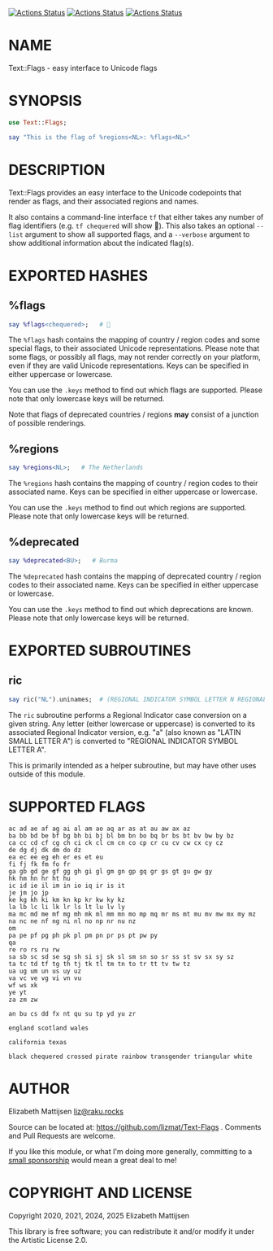[![Actions Status](https://github.com/lizmat/Text-Flags/actions/workflows/linux.yml/badge.svg)](https://github.com/lizmat/Text-Flags/actions) [![Actions Status](https://github.com/lizmat/Text-Flags/actions/workflows/macos.yml/badge.svg)](https://github.com/lizmat/Text-Flags/actions) [![Actions Status](https://github.com/lizmat/Text-Flags/actions/workflows/windows.yml/badge.svg)](https://github.com/lizmat/Text-Flags/actions)

NAME
====

Text::Flags - easy interface to Unicode flags

SYNOPSIS
========

```raku
use Text::Flags;

say "This is the flag of %regions<NL>: %flags<NL>"
```

DESCRIPTION
===========

Text::Flags provides an easy interface to the Unicode codepoints that render as flags, and their associated regions and names.

It also contains a command-line interface `tf` that either takes any number of flag identifiers (e.g. `tf chequered` will show 🏁). This also takes an optional `--list` argument to show all supported flags, and a `--verbose` argument to show additional information about the indicated flag(s).

EXPORTED HASHES
===============

%flags
------

```raku
say %flags<chequered>;   # 🏁
```

The `%flags` hash contains the mapping of country / region codes and some special flags, to their associated Unicode representations. Please note that some flags, or possibly all flags, may not render correctly on your platform, even if they are valid Unicode representations. Keys can be specified in either uppercase or lowercase.

You can use the `.keys` method to find out which flags are supported. Please note that only lowercase keys will be returned.

Note that flags of deprecated countries / regions **may** consist of a junction of possible renderings.

%regions
--------

```raku
say %regions<NL>;   # The Netherlands
```

The `%regions` hash contains the mapping of country / region codes to their associated name. Keys can be specified in either uppercase or lowercase.

You can use the `.keys` method to find out which regions are supported. Please note that only lowercase keys will be returned.

%deprecated
-----------

```raku
say %deprecated<BU>;   # Burma
```

The `%deprecated` hash contains the mapping of deprecated country / region codes to their associated name. Keys can be specified in either uppercase or lowercase.

You can use the `.keys` method to find out which deprecations are known. Please note that only lowercase keys will be returned.

EXPORTED SUBROUTINES
====================

ric
---

```raku
say ric("NL").uninames;  # (REGIONAL INDICATOR SYMBOL LETTER N REGIONAL INDICATOR SYMBOL LETTER L)
```

The `ric` subroutine performs a Regional Indicator case conversion on a given string. Any letter (either lowercase or uppercase) is converted to its associated Regional Indicator version, e.g. "a" (also known as "LATIN SMALL LETTER A") is converted to "REGIONAL INDICATOR SYMBOL LETTER A".

This is primarily intended as a helper subroutine, but may have other uses outside of this module.

SUPPORTED FLAGS
===============

    ac ad ae af ag ai al am ao aq ar as at au aw ax az
    ba bb bd be bf bg bh bi bj bl bm bn bo bq br bs bt bv bw by bz
    ca cc cd cf cg ch ci ck cl cm cn co cp cr cu cv cw cx cy cz
    de dg dj dk dm do dz
    ea ec ee eg eh er es et eu
    fi fj fk fm fo fr
    ga gb gd ge gf gg gh gi gl gm gn gp gq gr gs gt gu gw gy
    hk hm hn hr ht hu
    ic id ie il im in io iq ir is it
    je jm jo jp
    ke kg kh ki km kn kp kr kw ky kz
    la lb lc li lk lr ls lt lu lv ly
    ma mc md me mf mg mh mk ml mm mn mo mp mq mr ms mt mu mv mw mx my mz
    na nc ne nf ng ni nl no np nr nu nz
    om
    pa pe pf pg ph pk pl pm pn pr ps pt pw py
    qa
    re ro rs ru rw
    sa sb sc sd se sg sh si sj sk sl sm sn so sr ss st sv sx sy sz
    ta tc td tf tg th tj tk tl tm tn to tr tt tv tw tz
    ua ug um un us uy uz
    va vc ve vg vi vn vu
    wf ws xk
    ye yt
    za zm zw

    an bu cs dd fx nt qu su tp yd yu zr

    england scotland wales

    california texas

    black chequered crossed pirate rainbow transgender triangular white

AUTHOR
======

Elizabeth Mattijsen <liz@raku.rocks>

Source can be located at: https://github.com/lizmat/Text-Flags . Comments and Pull Requests are welcome.

If you like this module, or what I'm doing more generally, committing to a [small sponsorship](https://github.com/sponsors/lizmat/) would mean a great deal to me!

COPYRIGHT AND LICENSE
=====================

Copyright 2020, 2021, 2024, 2025 Elizabeth Mattijsen

This library is free software; you can redistribute it and/or modify it under the Artistic License 2.0.

